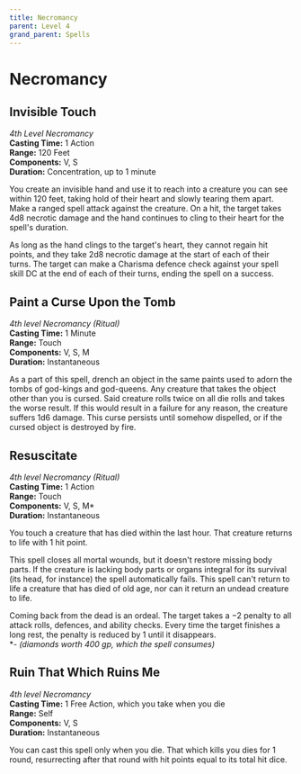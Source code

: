 ```yaml
---
title: Necromancy
parent: Level 4
grand_parent: Spells
---
```


# Necromancy

## Invisible Touch
*4th Level Necromancy*<br>
**Casting Time:** 1 Action<br>
**Range:** 120 Feet<br>
**Components:** V, S<br>
**Duration:** Concentration, up to 1 minute

You create an invisible hand and use it to reach into a creature you can see within 120 feet, taking hold of their heart and slowly tearing them apart. Make a ranged spell attack against the creature. On a hit, the target takes 4d8 necrotic damage and the hand continues to cling to their heart for the spell's duration.

As long as the hand clings to the target's heart, they cannot regain hit points, and they take 2d8 necrotic damage at the start of each of their turns. The target can make a Charisma defence check against your spell skill DC at the end of each of their turns, ending the spell on a success.

## Paint a Curse Upon the Tomb
*4th level Necromancy (Ritual)*<br>
**Casting Time:** 1 Minute<br>
**Range:** Touch<br>
**Components:** V, S, M<br>
**Duration:** Instantaneous

As a part of this spell, drench an object in the same paints used to adorn the tombs of god-kings and god-queens. Any creature that takes the object other than you is cursed. Said creature rolls twice on all die rolls and takes the worse result. If this would result in a failure for any reason, the creature suffers 1d6 damage. This curse persists until somehow dispelled, or if the cursed object is destroyed by fire.

## Resuscitate
*4th level Necromancy (Ritual)*<br>
**Casting Time:** 1 Action<br>
**Range:** Touch<br>
**Components:** V, S, M*<br>
**Duration:** Instantaneous

You touch a creature that has died within the last hour. That creature returns to life with 1 hit point.

This spell closes all mortal wounds, but it doesn't restore missing body parts. If the creature is lacking body parts or organs integral for its survival (its head, for instance) the spell automatically fails. This spell can't return to life a creature that has died of old age, nor can it return an undead creature to life.

Coming back from the dead is an ordeal. The target takes a −2 penalty to all attack rolls, defences, and ability checks. Every time the target finishes a long rest, the penalty is reduced by 1 until it disappears.<br>
**- (diamonds worth 400 gp, which the spell consumes)*

## Ruin That Which Ruins Me
*4th level Necromancy*<br>
**Casting Time:** 1 Free Action, which you take when you die<br>
**Range:** Self<br>
**Components:** V, S<br>
**Duration:** Instantaneous

You can cast this spell only when you die. That which kills you dies for 1 round, resurrecting after that round with hit points equal to its total hit dice.
